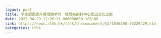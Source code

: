 ```yaml
---
layout: post
title: 李家超倡提升香港競爭力　發展為創科中心塑造文化之都
date: 2022-04-29 11:26:11.000000000 +08:00
link: https://news.rthk.hk/rthk/ch/component/k2/1646268-20220429.htm
categories: rthk
---
```



